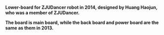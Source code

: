 **Lower-board for ZJUDancer robot in 2014, designed by Huang Haojun, who was a member of ZJUDancer.**

**The board is main board, while the back board and power board are the same as them in 2013.**